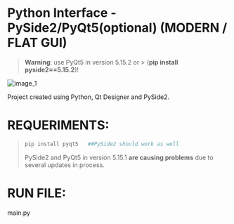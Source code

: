 # Python Interface - PySide2/PyQt5(optional) (MODERN / FLAT GUI)



> **Warning**: use PyQt5 in version 5.15.2 or > (**pip install pyside2==5.15.2**)!


![image_1](https://user-images.githubusercontent.com/60605512/82736094-50887300-9cfd-11ea-8e9a-c2fbbf97d983.PNG)

Project created using Python, Qt Designer and PySide2.

# REQUERIMENTS:
> ```sh
> pip install pyqt5   ##PySide2 should work as well
> ```
> PySide2 and PyQt5 in version 5.15.1 **are causing problems** due to several updates in process.

# RUN FILE:
main.py




